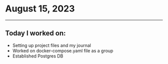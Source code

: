 # August 15, 2023
---
## Today I worked on:

- Setting up project files and my journal
- Worked on docker-compose.yaml file as a group
- Established Postgres DB
